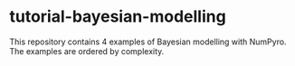 # tutorial-bayesian-modelling
This repository contains 4 examples of Bayesian modelling with NumPyro. The examples are ordered by complexity.
